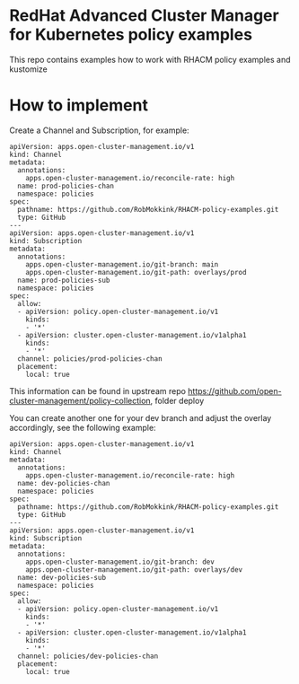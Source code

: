 # RedHat Advanced Cluster Manager for Kubernetes policy examples
This repo contains examples how to work with RHACM policy examples and kustomize

# How to implement
Create a Channel and Subscription, for example:

```
apiVersion: apps.open-cluster-management.io/v1
kind: Channel
metadata:
  annotations:
    apps.open-cluster-management.io/reconcile-rate: high
  name: prod-policies-chan
  namespace: policies
spec:
  pathname: https://github.com/RobMokkink/RHACM-policy-examples.git
  type: GitHub
---
apiVersion: apps.open-cluster-management.io/v1
kind: Subscription
metadata:
  annotations:
    apps.open-cluster-management.io/git-branch: main
    apps.open-cluster-management.io/git-path: overlays/prod
  name: prod-policies-sub
  namespace: policies
spec:
  allow:
  - apiVersion: policy.open-cluster-management.io/v1
    kinds:
    - '*'
  - apiVersion: cluster.open-cluster-management.io/v1alpha1
    kinds:
    - '*'
  channel: policies/prod-policies-chan
  placement:
    local: true
```

This information can be found in upstream repo https://github.com/open-cluster-management/policy-collection, folder deploy

You can create another one for your dev branch and adjust the overlay accordingly, see the following example:

```
apiVersion: apps.open-cluster-management.io/v1
kind: Channel
metadata:
  annotations:
    apps.open-cluster-management.io/reconcile-rate: high
  name: dev-policies-chan
  namespace: policies
spec:
  pathname: https://github.com/RobMokkink/RHACM-policy-examples.git
  type: GitHub
---
apiVersion: apps.open-cluster-management.io/v1
kind: Subscription
metadata:
  annotations:
    apps.open-cluster-management.io/git-branch: dev
    apps.open-cluster-management.io/git-path: overlays/dev
  name: dev-policies-sub
  namespace: policies
spec:
  allow:
  - apiVersion: policy.open-cluster-management.io/v1
    kinds:
    - '*'
  - apiVersion: cluster.open-cluster-management.io/v1alpha1
    kinds:
    - '*'
  channel: policies/dev-policies-chan
  placement:
    local: true
```
